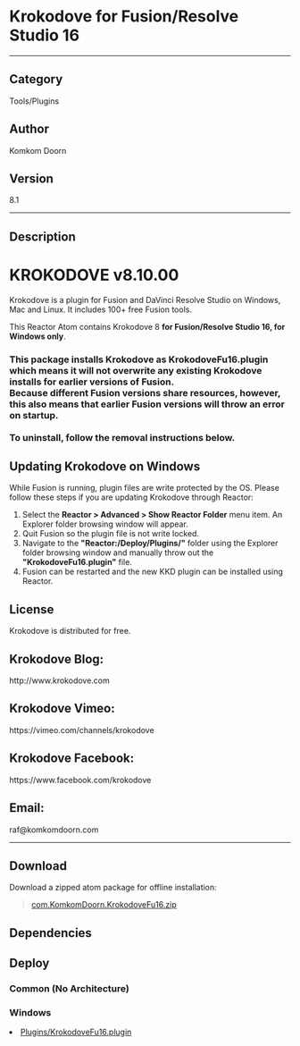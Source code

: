# Krokodove for Fusion/Resolve Studio 16
___

## Category
Tools/Plugins

## Author
Komkom Doorn

## Version
8.1

___

## Description
<h1>KROKODOVE v8.10.00</h1>

<p>Krokodove is a plugin for Fusion and DaVinci Resolve Studio on Windows, Mac and Linux. It includes 100+ free Fusion tools.</p>

<p>This Reactor Atom contains Krokodove 8 <strong>for Fusion/Resolve Studio 16, for Windows only</strong>.</p>

<h3>This package installs Krokodove as KrokodoveFu16.plugin which means it will not overwrite any existing Krokodove installs for earlier versions of Fusion.<br>
Because different Fusion versions share resources, however, this also means that earlier Fusion versions will throw an error on startup.<br><br>
To uninstall, follow the removal instructions below.</h3>

<h2>Updating Krokodove on Windows</h2>

<p>While Fusion is running, plugin files are write protected by the OS. Please follow these steps if you are updating Krokodove through Reactor:</p>
<ol>
<li>Select the <strong>Reactor > Advanced > Show Reactor Folder</strong> menu item. An Explorer folder browsing window will appear.</li>
<li>Quit Fusion so the plugin file is not write locked.</li>
<li>Navigate to the <strong>"Reactor:/Deploy/Plugins/"</strong> folder using the Explorer folder browsing window and manually throw out the <strong>"KrokodoveFu16.plugin"</strong> file.</li>
<li>Fusion can be restarted and the new KKD plugin can be installed using Reactor.</li>
</ol>

<h2>License</h2>
<p>Krokodove is distributed for free.<br>

<h2>Krokodove Blog:</h2>
<p>http://www.krokodove.com</p>

<h2>Krokodove Vimeo:</h2>
<p>https://vimeo.com/channels/krokodove</p>

<h2>Krokodove Facebook:</h2>
<p>https://www.facebook.com/krokodove</p>

<h2>Email:</h2>
<p>raf@komkomdoorn.com</p>

___

## Download

Download a zipped atom package for offline installation:
> [com.KomkomDoorn.KrokodoveFu16.zip](https://gitlab.com/WeSuckLess/Reactor/-/archive/master/Reactor-master.zip?path=Atoms/com.KomkomDoorn.KrokodoveFu16)  

## Dependencies

## Deploy

### Common (No Architecture)

<ul>
</ul>

### Windows

<li><a href="https://gitlab.com/WeSuckLess/Reactor/-/blob/master/Atoms/com.KomkomDoorn.KrokodoveFu16/Windows/Plugins/KrokodoveFu16.plugin?ref_type=heads">Plugins/KrokodoveFu16.plugin</a></li>
